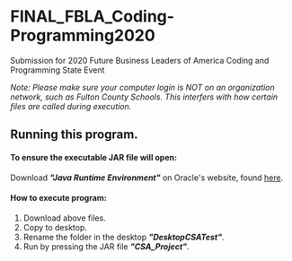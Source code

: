 # FINAL_FBLA_Coding-Programming2020
Submission for 2020 Future Business Leaders of America Coding and Programming State Event

*Note: Please make sure your computer login is NOT on an organization network, such as Fulton County Schools. This interfers with how certain files are called during execution.*

## Running this program.
#### To ensure the executable JAR file will open:
Download ***"Java Runtime Environment"*** on Oracle's website, found [here](https://www.java.com/en/download/).
  
#### How to execute program:
1. Download above files.
2. Copy to desktop.
3. Rename the folder in the desktop ***"DesktopCSATest"***.
4. Run by pressing the JAR file ***"CSA_Project"***.
